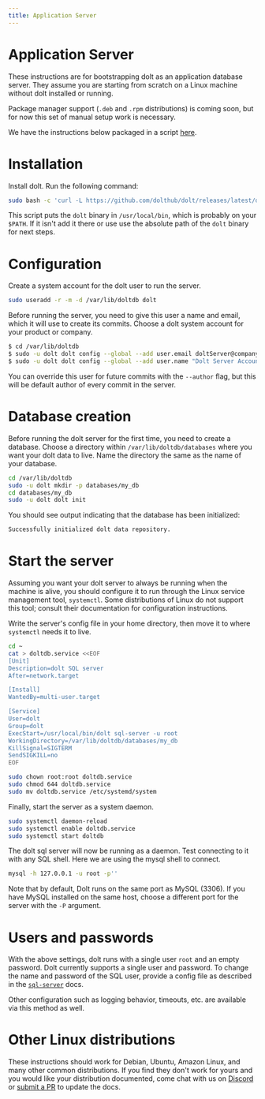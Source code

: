 ```yaml
---
title: Application Server
---
```


# Application Server

These instructions are for bootstrapping dolt as an application
database server. They assume you are starting from scratch on a Linux
machine without dolt installed or running.

Package manager support (`.deb` and `.rpm` distributions) is coming
soon, but for now this set of manual setup work is necessary.

We have the instructions below packaged in a script [here](../../.gitbook/assets/deploy-server.sh).

# Installation

Install dolt. Run the following command:

```bash
sudo bash -c 'curl -L https://github.com/dolthub/dolt/releases/latest/download/install.sh | sudo bash'
```

This script puts the `dolt` binary in `/usr/local/bin`, which is
probably on your `$PATH`. If it isn't add it there or use use the
absolute path of the `dolt` binary for next steps.

# Configuration

Create a system account for the dolt user to run the server.

```bash
sudo useradd -r -m -d /var/lib/doltdb dolt
```

Before running the server, you need to give this user a name and
email, which it will use to create its commits. Choose a dolt system
account for your product or company.

```bash
$ cd /var/lib/doltdb
$ sudo -u dolt dolt config --global --add user.email doltServer@company.com
$ sudo -u dolt dolt config --global --add user.name "Dolt Server Account"
```

You can override this user for future commits with the `--author`
flag, but this will be default author of every commit in the server.

# Database creation

Before running the dolt server for the first time, you need to create
a database. Choose a directory within `/var/lib/doltdb/databases`
where you want your dolt data to live. Name the directory the same as
the name of your database.

```bash
cd /var/lib/doltdb
sudo -u dolt mkdir -p databases/my_db
cd databases/my_db
sudo -u dolt dolt init
```

You should see output indicating that the database has been
initialized:

```bash
Successfully initialized dolt data repository.
```

# Start the server

Assuming you want your dolt server to always be running when the
machine is alive, you should configure it to run through the Linux
service management tool, `systemctl`. Some distributions of Linux do
not support this tool; consult their documentation for configuration
instructions.

Write the server's config file in your home directory, then move it to
where `systemctl` needs it to live.

```bash
cd ~
cat > doltdb.service <<EOF
[Unit]
Description=dolt SQL server
After=network.target

[Install]
WantedBy=multi-user.target

[Service]
User=dolt
Group=dolt
ExecStart=/usr/local/bin/dolt sql-server -u root
WorkingDirectory=/var/lib/doltdb/databases/my_db
KillSignal=SIGTERM
SendSIGKILL=no
EOF

sudo chown root:root doltdb.service
sudo chmod 644 doltdb.service
sudo mv doltdb.service /etc/systemd/system
```

Finally, start the server as a system daemon.

```bash
sudo systemctl daemon-reload
sudo systemctl enable doltdb.service
sudo systemctl start doltdb
```

The dolt sql server will now be running as a daemon. Test connecting
to it with any SQL shell. Here we are using the mysql shell to connect.

```bash
mysql -h 127.0.0.1 -u root -p''
```

Note that by default, Dolt runs on the same port as MySQL (3306). If
you have MySQL installed on the same host, choose a different port for
the server with the `-P` argument.

# Users and passwords

With the above settings, dolt runs with a single user `root` and an
empty password. Dolt currently supports a single user and password. To
change the name and password of the SQL user, provide a config file as
described in the [`sql-server`](../../reference/cli/cli.md#dolt-sql-server)
docs.

Other configuration such as logging behavior, timeouts, etc. are
available via this method as well.

# Other Linux distributions

These instructions should work for Debian, Ubuntu, Amazon Linux, and many other common
distributions. If you find they don't work for yours and you would like your distribution
documented, come chat with us on [Discord](https://discord.gg/s8uVgc3) or [submit a
PR](https://github.com/dolthub/docs) to update the docs.
